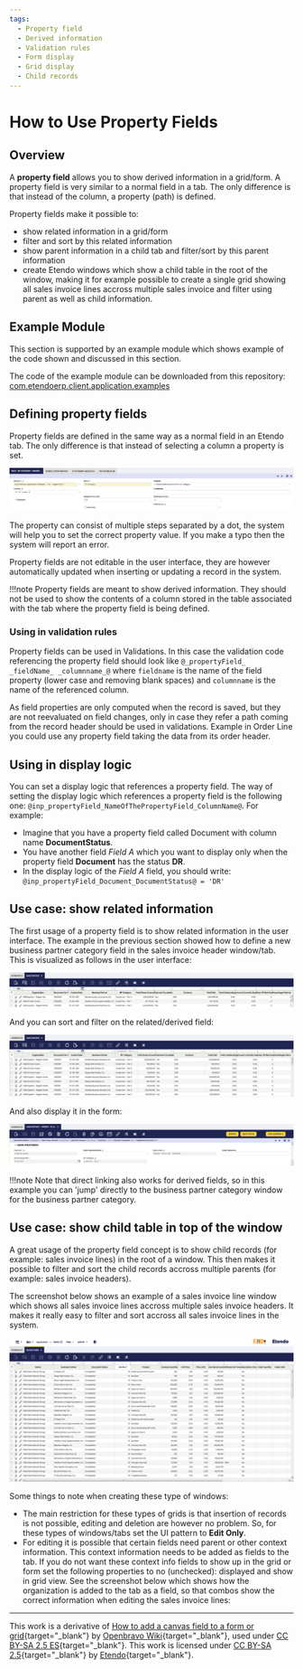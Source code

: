 ```yaml
---
tags:
  - Property field
  - Derived information
  - Validation rules
  - Form display
  - Grid display
  - Child records
--- 
```


#  How to Use Property Fields

##  Overview

A **property field** allows you to show derived information in a grid/form. A property field is very similar to a normal field in a tab. The only difference is that instead of the column, a property (path) is defined.

Property fields make it possible to:

  * show related information in a grid/form 
  * filter and sort by this related information 
  * show parent information in a child tab and filter/sort by this parent information 
  * create Etendo windows which show a child table in the root of the window, making it for example possible to create a single grid showing all sales invoice lines accross multiple sales invoice and filter using parent as well as child information. 

##  Example Module

This section is supported by an example module which shows example of the code shown and discussed in this section.

The code of the example module can be downloaded from this repository: [com.etendoerp.client.application.examples](https://github.com/etendosoftware/com.etendoerp.client.application.examples)

##  Defining property fields

Property fields are defined in the same way as a normal field in an Etendo tab. The only difference is that instead of selecting a column a property is set.

![](../../../assets/developer-guide/etendo-classic/how-to-guides/How_to_use_property_fields-1.png)
  
The property can consist of multiple steps separated by a dot, the system will help you to set the correct property value. If you make a typo then the system will report an error.

Property fields are not editable in the user interface, they are however automatically updated when inserting or updating a record in the system.

!!!note
      Property fields are meant to show derived information. They should not be used to show the contents of a column stored in the table associated with the tab where the property field is being defined.  

  
###  Using in validation rules

Property fields can be used in  Validations. In this case the validation code referencing the property field should look like `@_propertyField_ _fieldName_ _columnname_@` where `fieldname` is the name of the field property (lower case and removing blank spaces) and `columnname` is the name of the referenced column.

As field properties are only computed when the record is saved, but they are not reevaluated on field changes, only in case they refer a path coming from the record header should be used in validations. Example in Order Line you could use any property field taking the data from its order header.

##  Using in display logic

You can set a display logic that references a property field. The way of setting the display logic which references a property field is the following one: `@inp_propertyField_NameOfThePropertyField_ColumnName@`. For example:

  * Imagine that you have a property field called Document with column name **DocumentStatus**. 
  * You have another field *Field A* which you want to display only when the property field **Document** has the status **DR**. 
  * In the display logic of the *Field A* field, you should write: `@inp_propertyField_Document_DocumentStatus@ = 'DR'`

##  Use case: show related information

The first usage of a property field is to show related information in the user interface. The example in the previous section showed how to define a new business partner category field in the sales invoice header window/tab. This is visualized as follows in the user interface:

![](../../../assets/developer-guide/etendo-classic/how-to-guides/How_to_use_property_fields-2.png)

And you can sort and filter on the related/derived field:

![](../../../assets/developer-guide/etendo-classic/how-to-guides/How_to_use_property_fields-3.png)

And also display it in the form:

![](../../../assets/developer-guide/etendo-classic/how-to-guides/How_to_use_property_fields-4.png)

!!!note
      Note that direct linking also works for derived fields, so in this example you can 'jump' directly to the business partner category window for the business partner category.

##  Use case: show child table in top of the window

A great usage of the property field concept is to show child records (for example: sales invoice lines) in the root of a window. This then makes it possible to filter and sort the child records accross multiple parents (for example: sales invoice headers).

The screenshot below shows an example of a sales invoice line window which shows all sales invoice lines accross multiple sales invoice headers. It makes it really easy to filter and sort accross all sales invoice lines in the system.

![](../../../assets/developer-guide/etendo-classic/how-to-guides/How_to_use_property_fields-5.png)
  
Some things to note when creating these type of windows:

  * The main restriction for these types of grids is that insertion of records is not possible, editing and deletion are however no problem. So, for these types of windows/tabs set the UI pattern to **Edit Only**. 
  * For editing it is possible that certain fields need parent or other context information. This context information needs to be added as fields to the tab. If you do not want these context info fields to show up in the grid or form set the following properties to no (unchecked): displayed and show in grid view. 
  See the screenshot below which shows how the organization is added to the tab as a field, so that combos show the correct information when editing the sales invoice lines: 

---

This work is a derivative of [How to add a canvas field to a form or grid](http://wiki.openbravo.com/wiki/How_to_use_property_fields){target="\_blank"} by [Openbravo Wiki](http://wiki.openbravo.com/wiki/Welcome_to_Openbravo){target="\_blank"}, used under [CC BY-SA 2.5 ES](https://creativecommons.org/licenses/by-sa/2.5/es/){target="\_blank"}. This work is licensed under [CC BY-SA 2.5](https://creativecommons.org/licenses/by-sa/2.5/){target="\_blank"} by [Etendo](https://etendo.software){target="\_blank"}.